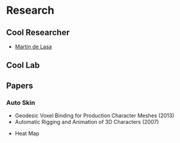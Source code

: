 # Research

## Cool Researcher

* [Martin de Lasa](http://www.dgp.toronto.edu/~mdelasa/)

## Cool Lab

## Papers

### Auto Skin

* Geodesic Voxel Binding for Production Character Meshes (2013)
* Automatic Rigging and Animation of 3D Characters (2007)
- Heat Map
